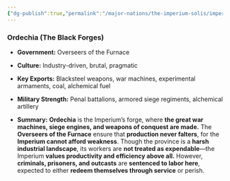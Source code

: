 ```yaml
---
{"dg-publish":true,"permalink":"/major-nations/the-imperium-solis/imperial-provinces/ordechia/"}
---
```


### **Ordechia (The Black Forges)**

- **Government:** Overseers of the Furnace
	
- **Culture:** Industry-driven, brutal, pragmatic
	
- **Key Exports:** Blacksteel weapons, war machines, experimental armaments, coal, alchemical fuel
	
- **Military Strength:** Penal battalions, armored siege regiments, alchemical artillery
	
- **Summary:** **Ordechia** is the Imperium’s forge, where **the great war machines, siege engines, and weapons of conquest are made.** The **Overseers of the Furnace** ensure that **production never falters**, for the **Imperium cannot afford weakness**. Though the province is a **harsh industrial landscape**, its workers are **not treated as expendable**—the Imperium **values productivity and efficiency above all.** However, **criminals, prisoners, and outcasts** are **sentenced to labor here**, expected to either **redeem themselves through service** or perish. 